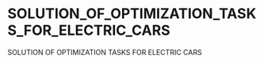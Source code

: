 # SOLUTION_OF_OPTIMIZATION_TASKS_FOR_ELECTRIC_CARS
SOLUTION OF OPTIMIZATION TASKS FOR ELECTRIC CARS
